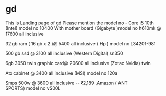 # gd
This is Landing page of gd
Please mention the model no -                                                                                                                                  Core i5 10th (Intel) model no 10400 
With mother board (Gigabyte )model no h610mk
@ 17600 all inclusive 

32 gb ram ( 16 gb x 2 )@ 5400 all inclusive ( Hp ) model no L34201-981

500 gb ssd  @ 3100 all inclusive 
(Western Digital) sn350

6gb 3050 twin graphic card@ 20600 all inclusive 
(Zotac Nvidia) twin 

Atx cabinet @ 3400 all inclusive 
(MSI) model no 120a

Smps 500w @ 3600 all inclusive  -- ₹2,189 ,Amazon
( ANT SPORTS) model no vS00L